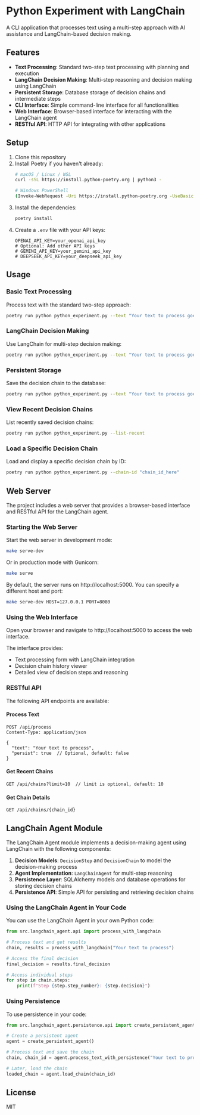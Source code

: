 # Python Experiment with LangChain

A CLI application that processes text using a multi-step approach with AI assistance and LangChain-based decision making.

## Features

- **Text Processing**: Standard two-step text processing with planning and execution
- **LangChain Decision Making**: Multi-step reasoning and decision making using LangChain
- **Persistent Storage**: Database storage of decision chains and intermediate steps
- **CLI Interface**: Simple command-line interface for all functionalities
- **Web Interface**: Browser-based interface for interacting with the LangChain agent
- **RESTful API**: HTTP API for integrating with other applications

## Setup

1. Clone this repository
2. Install Poetry if you haven't already:
   ```bash
   # macOS / Linux / WSL
   curl -sSL https://install.python-poetry.org | python3 -
   
   # Windows PowerShell
   (Invoke-WebRequest -Uri https://install.python-poetry.org -UseBasicParsing).Content | python -
   ```
3. Install the dependencies:
   ```bash
   poetry install
   ```
4. Create a `.env` file with your API keys:
   ```
   OPENAI_API_KEY=your_openai_api_key
   # Optional: Add other API keys
   # GEMINI_API_KEY=your_gemini_api_key
   # DEEPSEEK_API_KEY=your_deepseek_api_key
   ```

## Usage

### Basic Text Processing

Process text with the standard two-step approach:

```bash
poetry run python python_experiment.py --text "Your text to process goes here"
```

### LangChain Decision Making

Use LangChain for multi-step decision making:

```bash
poetry run python python_experiment.py --text "Your text to process goes here" --use-langchain
```

### Persistent Storage

Save the decision chain to the database:

```bash
poetry run python python_experiment.py --text "Your text to process goes here" --use-langchain --persist
```

### View Recent Decision Chains

List recently saved decision chains:

```bash
poetry run python python_experiment.py --list-recent
```

### Load a Specific Decision Chain

Load and display a specific decision chain by ID:

```bash
poetry run python python_experiment.py --chain-id "chain_id_here"
```

## Web Server

The project includes a web server that provides a browser-based interface and RESTful API for the LangChain agent.

### Starting the Web Server

Start the web server in development mode:

```bash
make serve-dev
```

Or in production mode with Gunicorn:

```bash
make serve
```

By default, the server runs on http://localhost:5000. You can specify a different host and port:

```bash
make serve-dev HOST=127.0.0.1 PORT=8080
```

### Using the Web Interface

Open your browser and navigate to http://localhost:5000 to access the web interface.

The interface provides:
- Text processing form with LangChain integration
- Decision chain history viewer
- Detailed view of decision steps and reasoning

### RESTful API

The following API endpoints are available:

#### Process Text
```
POST /api/process
Content-Type: application/json

{
  "text": "Your text to process",
  "persist": true  // Optional, default: false
}
```

#### Get Recent Chains
```
GET /api/chains?limit=10  // limit is optional, default: 10
```

#### Get Chain Details
```
GET /api/chains/{chain_id}
```

## LangChain Agent Module

The LangChain Agent module implements a decision-making agent using LangChain with the following components:

1. **Decision Models**: `DecisionStep` and `DecisionChain` to model the decision-making process
2. **Agent Implementation**: `LangChainAgent` for multi-step reasoning
3. **Persistence Layer**: SQLAlchemy models and database operations for storing decision chains
4. **Persistence API**: Simple API for persisting and retrieving decision chains

### Using the LangChain Agent in Your Code

You can use the LangChain Agent in your own Python code:

```python
from src.langchain_agent.api import process_with_langchain

# Process text and get results
chain, results = process_with_langchain("Your text to process")

# Access the final decision
final_decision = results.final_decision

# Access individual steps
for step in chain.steps:
    print(f"Step {step.step_number}: {step.decision}")
```

### Using Persistence

To use persistence in your code:

```python
from src.langchain_agent.persistence.api import create_persistent_agent

# Create a persistent agent
agent = create_persistent_agent()

# Process text and save the chain
chain, chain_id = agent.process_text_with_persistence("Your text to process")

# Later, load the chain
loaded_chain = agent.load_chain(chain_id)
```

## License

MIT 